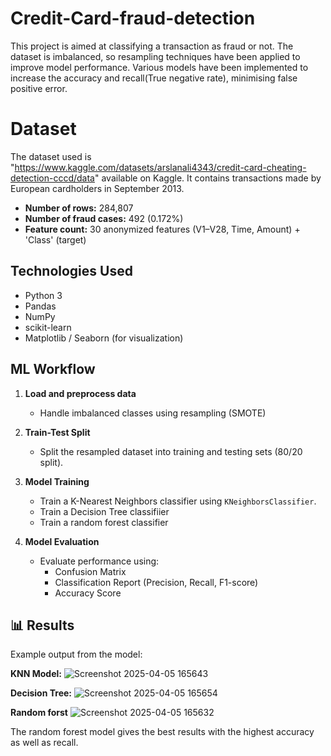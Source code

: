 # Credit-Card-fraud-detection
This project is aimed at classifying a transaction as fraud or not. The dataset is imbalanced, so resampling techniques have been applied to improve model performance. Various models have been implemented to increase the accuracy and recall(True negative rate), minimising false positive error.


# Dataset
The dataset used is "https://www.kaggle.com/datasets/arslanali4343/credit-card-cheating-detection-cccd/data" available on Kaggle. It contains transactions made by European cardholders in September 2013.

- **Number of rows:** 284,807
- **Number of fraud cases:** 492 (0.172%)
- **Feature count:** 30 anonymized features (V1–V28, Time, Amount) + 'Class' (target)


## Technologies Used

- Python 3
- Pandas
- NumPy
- scikit-learn
- Matplotlib / Seaborn (for visualization)

## ML Workflow

1. **Load and preprocess data**
   - Handle imbalanced classes using resampling (SMOTE)

2. **Train-Test Split**
   - Split the resampled dataset into training and testing sets (80/20 split).

3. **Model Training**
   - Train a K-Nearest Neighbors classifier using `KNeighborsClassifier`.
   - Train a Decision Tree classifiier
   - Train a random forest classifier

4. **Model Evaluation**
   - Evaluate performance using:
     - Confusion Matrix
     - Classification Report (Precision, Recall, F1-score)
     - Accuracy Score

## 📊 Results

Example output from the model:

**KNN Model:**
![Screenshot 2025-04-05 165643](https://github.com/user-attachments/assets/9a4455ab-c41c-4eca-af1e-511c8b2363d8)

**Decision Tree:**
![Screenshot 2025-04-05 165654](https://github.com/user-attachments/assets/50b981e0-af21-4ff7-9db6-964d84299f17)

**Random forst**
![Screenshot 2025-04-05 165632](https://github.com/user-attachments/assets/65431d7b-cbec-4b3c-9dad-d29d0555c817)

The random forest model gives the best results with the highest accuracy as well as recall.

